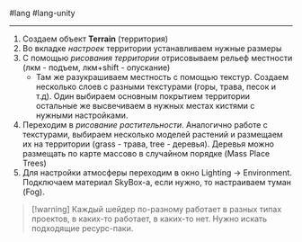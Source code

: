 #lang #lang-unity

--- 
1. Создаем объект **Terrain** (территория)
2. Во вкладке *настроек* территории устанавливаем нужные размеры
3. С помощью *рисования территории*  отрисовываем рельеф местности (лкм - подъем, лкм+shift - опускание)
	- Там же разукрашиваем местность с помощью текстур. Создаем несколько слоев с разными текстурами (горы, трава, песок и т.д). Один выбираем основным покрытием территории остальные же высвечиваем в нужных местах кистями с нужными настройками.
4. Переходим в *рисование растительности*. Аналогично работе с текстурами, выбираем несколько моделей растений и размещаем их на территории (grass - трава, tree - деревья). Деревья можно размещать по карте массово в случайном порядке (Mass Place Trees)
5. Для настройки атмосферы переходим в окно Lighting -> Environment. Подключаем материал SkyBox-а, если нужно, то настраиваем туман (Fog).

> [!warning] Каждый шейдер по-разному работает в разных типах проектов, в каких-то работает, в каких-то нет. Нужно искать подходящие ресурс-паки.

